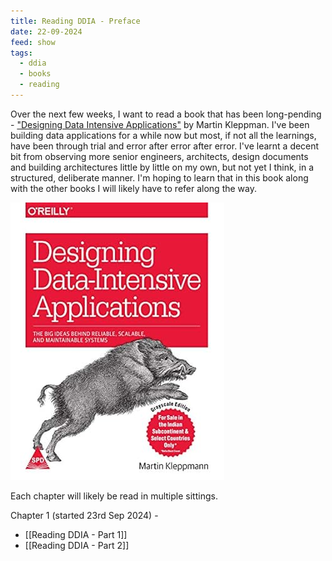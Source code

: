 ```yaml
---
title: Reading DDIA - Preface
date: 22-09-2024
feed: show
tags:
  - ddia
  - books
  - reading
---
```

Over the next few weeks, I want to read a book that has been long-pending - ["Designing Data Intensive Applications"](https://www.amazon.in/Designing-Data-Intensive-Applications-Reliable-Maintainable/dp/9352135245) by Martin Kleppman. I've been building data applications for a while now but most, if not all the learnings, have been through trial and error after error after error. I've learnt a decent bit from observing more senior engineers, architects, design documents and building architectures little by little on my own, but not yet I think, in a structured, deliberate manner. I'm hoping to learn that in this book along with the other books I will likely have to refer along the way. 

![DDIA-Cover.png](./DDIA-Cover.png)

Each chapter will likely be read in multiple sittings. 

Chapter 1 (started 23rd Sep 2024) - 
- [[Reading DDIA - Part 1]]
- [[Reading DDIA - Part 2]]